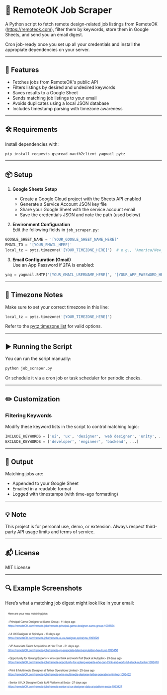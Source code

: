 
# 📄 RemoteOK Job Scraper

A Python script to fetch remote design-related job listings from RemoteOK (https://remoteok.com), filter them by keywords, store them in Google Sheets, and send you an email digest.

Cron job-ready once you set up all your credentials and install the appropiate dependencies on your server.

---

## 🚀 Features

- Fetches jobs from RemoteOK's public API
- Filters listings by desired and undesired keywords
- Saves results to a Google Sheet
- Sends matching job listings to your email
- Avoids duplicates using a local JSON database
- Includes timestamp parsing with timezone awareness

---

## 🛠 Requirements

Install dependencies with:

```bash
pip install requests gspread oauth2client yagmail pytz
```

---

## 📦 Setup

1. **Google Sheets Setup**  
   - Create a Google Cloud project with the Sheets API enabled  
   - Generate a Service Account JSON key file  
   - Share your Google Sheet with the service account email  
   - Save the credentials JSON and note the path (used below)

2. **Environment Configuration**  
   Edit the following fields in `job_scraper.py`:

```python
GOOGLE_SHEET_NAME = '[YOUR_GOOGLE_SHEET_NAME_HERE]'
EMAIL_TO = '[YOUR_EMAIL_HERE]'
local_tz = pytz.timezone('[YOUR_TIMEZONE_HERE]')  # e.g., 'America/New_York'
```

3. **Email Configuration (Gmail)**  
   Use an App Password if 2FA is enabled:

```python
yag = yagmail.SMTP('[YOUR_GMAIL_USERNAME_HERE]', '[YOUR_APP_PASSWORD_HERE]')
```

---

## 📅 Timezone Notes

Make sure to set your correct timezone in this line:

```python
local_tz = pytz.timezone('[YOUR_TIMEZONE_HERE]')
```

Refer to the [pytz timezone list](https://en.wikipedia.org/wiki/List_of_tz_database_time_zones) for valid options.

---

## ▶️ Running the Script

You can run the script manually:

```bash
python job_scraper.py
```

Or schedule it via a cron job or task scheduler for periodic checks.

---

## ✏️ Customization

### Filtering Keywords
Modify these keyword lists in the script to control matching logic:

```python
INCLUDE_KEYWORDS = ['ui', 'ux', 'designer', 'web designer', 'unity', ...]
EXCLUDE_KEYWORDS = ['developer', 'engineer', 'backend', ...]
```

---

## 📁 Output

Matching jobs are:
- Appended to your Google Sheet
- Emailed in a readable format
- Logged with timestamps (with time-ago formatting)

---

## 💡 Note

This project is for personal use, demo, or extension. Always respect third-party API usage limits and terms of service.

---

## 📬 License

MIT License

---

## 🔍 Example Screenshots

Here’s what a matching job digest might look like in your email:

![Sample Email Screenshot](example_images/email_output_example.png)